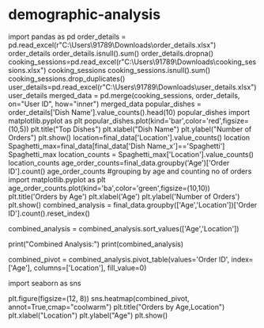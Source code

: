 # demographic-analysis
import pandas as pd
order_details = pd.read_excel(r"C:\Users\91789\\Downloads\\order_details.xlsx")
order_details
order_details.isnull().sum()
order_details.dropna()
cooking_sessions=pd.read_excel(r"C:\Users\91789\\Downloads\\cooking_sessions.xlsx")
cooking_sessions
cooking_sessions.isnull().sum()
cooking_sessions.drop_duplicates()
user_details=pd.read_excel(r"C:\Users\91789\\Downloads\\user_details.xlsx")
user_details
merged_data = pd.merge(cooking_sessions, order_details, on="User ID", how="inner")
merged_data
popular_dishes = order_details['Dish Name'].value_counts().head(10)
popular_dishes
import matplotlib.pyplot as plt
popular_dishes.plot(kind='bar',color='red',figsize=(10,5))
plt.title("Top Dishes")
plt.xlabel("Dish Name")
plt.ylabel("Number of Orders")
plt.show()
location=final_data['Location'].value_counts()
location
Spaghetti_max=final_data[final_data['Dish Name_x']=='Spaghetti']
Spaghetti_max
location_counts = Spaghetti_max['Location'].value_counts()
location_counts
age_order_counts=final_data.groupby('Age')['Order ID'].count()
age_order_counts
#grouping by age and counting no of orders
import matplotlib.pyplot as plt
age_order_counts.plot(kind='ba',color='green',figsize=(10,10))
plt.title('Orders by Age')
plt.xlabel('Age')
plt.ylabel('Number of Orders')
plt.show()
combined_analysis = final_data.groupby(['Age','Location'])['Order ID'].count().reset_index()

combined_analysis = combined_analysis.sort_values(['Age','Location'])

print("Combined Analysis:")
print(combined_analysis)

combined_pivot = combined_analysis.pivot_table(values='Order ID', index=['Age'], columns=['Location'], fill_value=0)

import seaborn as sns

plt.figure(figsize=(12, 8))
sns.heatmap(combined_pivot, annot=True,cmap="coolwarm")
plt.title("Orders by Age,Location")
plt.xlabel("Location")
plt.ylabel("Age")
plt.show()

